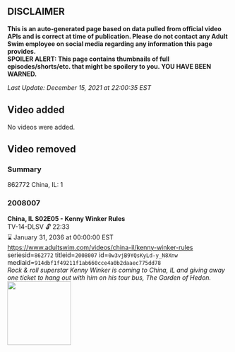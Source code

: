 ## DISCLAIMER
**This is an auto-generated page based on data pulled from official video APIs and is correct at time of publication. Please do not contact any Adult Swim employee on social media regarding any information this page provides.**  
**SPOILER ALERT: This page contains thumbnails of full episodes/shorts/etc. that might be spoilery to you. YOU HAVE BEEN WARNED.**  

_Last Update: December 15, 2021 at 22:00:35 EST_
## Video added
No videos were added.  
## Video removed
### Summary
862772 China, IL: 1  
### 2008007
**China, IL S02E05 - Kenny Winker Rules**  
TV-14-DLSV 🔓 22:33  
⌛ January 31, 2036 at 00:00:00 EST  
https://www.adultswim.com/videos/china-il/kenny-winker-rules  
seriesid=`862772` titleid=`2008007` id=`0w3vjB9YQsKyLd-y_N8Xnw` mediaid=`914dbf1f49211f1ab660cce4a0b2daaec775dd78`  
_Rock & roll superstar Kenny Winker is coming to China, IL and giving away one ticket to hang out with him on his tour bus, The Garden of Hedon._  
<a href="https://media.cdn.adultswim.com/uploads/20200302/thumbnails/2_20321646269-chinail_015_dup-20130909.jpg"><img src="https://media.cdn.adultswim.com/uploads/20200302/thumbnails/2_20321646269-chinail_015_dup-20130909.jpg" height="144px" /></a>
